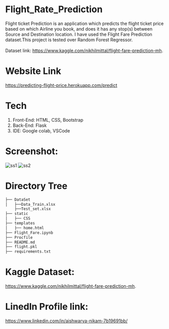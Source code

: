 # Flight_Rate_Prediction
Flight ticket Prediction is an application which predicts the flight ticket price based on which Airline you book, and does it has any stop(s) between Source and Destination location. I have used the Flight Fare Prediction dataset.This project is tested over Random Forest Regressor.<br/><br/> Dataset link: https://www.kaggle.com/nikhilmittal/flight-fare-prediction-mh. 


# Website Link
https://predicting-flight-price.herokuapp.com/predict

# Tech
1. Front-End: HTML, CSS, Bootstrap
2. Back-End: Flask
3. IDE: Google colab, VSCode


# Screenshot:
![ss1](https://user-images.githubusercontent.com/75825851/127730522-d59beb59-80b4-4814-a2ef-04077d2e6cf7.PNG)
![ss2](https://user-images.githubusercontent.com/75825851/127730524-12e1f2a6-9c57-4268-80c3-3d06ecb40574.PNG)




# Directory Tree
```bash
├── DataSet
│   ├──Data_Train.xlsx
    ├──Test_set.xlsx
├── static 
│   ├── CSS
├── templates
│   ├── home.html
├── Flight_Fare.ipynb
├── Procfile
├── README.md
├── flight.pkl
├── requirements.txt
```


# Kaggle Dataset:
 https://www.kaggle.com/nikhilmittal/flight-fare-prediction-mh.
 
 
# LinedIn Profile link:
https://www.linkedin.com/in/aishwarya-nikam-7b19691bb/
